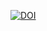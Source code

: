 [![DOI](https://zenodo.org/badge/doi/10.5281/zenodo.15495715.svg)](http://dx.doi.org/10.5281/zenodo.15495715)
